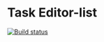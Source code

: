 # Task Editor-list

[![Build status](https://ci.appveyor.com/api/projects/status/hdaktyilrmuvws70?svg=true)](https://ci.appveyor.com/project/Nikoivan/editor-list)